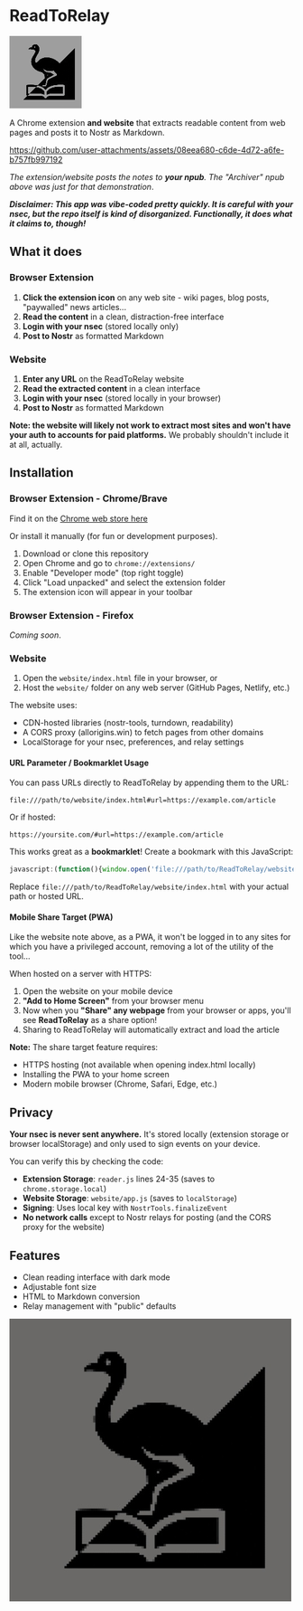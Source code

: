 # ReadToRelay

![icon](icons/icon128-dark.png)

A Chrome extension **and website** that extracts readable content from web pages and posts it to Nostr as Markdown.

https://github.com/user-attachments/assets/08eea680-c6de-4d72-a6fe-b757fb997192

_The extension/website posts the notes to **your npub**. The "Archiver" npub above was just for that demonstration_.

**_Disclaimer: This app was vibe-coded pretty quickly. It is careful with your nsec, but the repo itself is kind of disorganized. Functionally, it does what it claims to, though!_**

## What it does

### Browser Extension
1. **Click the extension icon** on any web site - wiki pages, blog posts, "paywalled" news articles...
2. **Read the content** in a clean, distraction-free interface
3. **Login with your nsec** (stored locally only)
4. **Post to Nostr** as formatted Markdown

### Website
1. **Enter any URL** on the ReadToRelay website
2. **Read the extracted content** in a clean interface
3. **Login with your nsec** (stored locally in your browser)
4. **Post to Nostr** as formatted Markdown

**Note: the website will likely not work to extract most sites and won't have your auth to accounts for paid platforms.** We probably shouldn't include it at all, actually.


## Installation

### Browser Extension - Chrome/Brave

Find it on the [Chrome web store here](https://chromewebstore.google.com/detail/gfncdikmbmefjjbahjhgkodnhepikecj)

Or install it manually (for fun or development purposes).

1. Download or clone this repository
2. Open Chrome and go to `chrome://extensions/`
3. Enable "Developer mode" (top right toggle)
4. Click "Load unpacked" and select the extension folder
5. The extension icon will appear in your toolbar

### Browser Extension - Firefox

_Coming soon_.

### Website

1. Open the `website/index.html` file in your browser, or
2. Host the `website/` folder on any web server (GitHub Pages, Netlify, etc.)

The website uses:
- CDN-hosted libraries (nostr-tools, turndown, readability)
- A CORS proxy (allorigins.win) to fetch pages from other domains
- LocalStorage for your nsec, preferences, and relay settings

#### URL Parameter / Bookmarklet Usage

You can pass URLs directly to ReadToRelay by appending them to the URL:

```
file:///path/to/website/index.html#url=https://example.com/article
```

Or if hosted:
```
https://yoursite.com/#url=https://example.com/article
```

This works great as a **bookmarklet**! Create a bookmark with this JavaScript:

```javascript
javascript:(function(){window.open('file:///path/to/ReadToRelay/website/index.html#url='+encodeURIComponent(window.location.href));})();
```

Replace `file:///path/to/ReadToRelay/website/index.html` with your actual path or hosted URL.

#### Mobile Share Target (PWA)

Like the website note above, as a PWA, it won't be logged in to any sites for which you have a privileged account, removing a lot of the utility of the tool...

When hosted on a server with HTTPS:

1. Open the website on your mobile device
2. **"Add to Home Screen"** from your browser menu
3. Now when you **"Share" any webpage** from your browser or apps, you'll see **ReadToRelay** as a share option!
4. Sharing to ReadToRelay will automatically extract and load the article

**Note:** The share target feature requires:
- HTTPS hosting (not available when opening index.html locally)
- Installing the PWA to your home screen
- Modern mobile browser (Chrome, Safari, Edge, etc.)

## Privacy

**Your nsec is never sent anywhere.** It's stored locally (extension storage or browser localStorage) and only used to sign events on your device.

You can verify this by checking the code:
- **Extension Storage**: `reader.js` lines 24-35 (saves to `chrome.storage.local`)
- **Website Storage**: `website/app.js` (saves to `localStorage`)
- **Signing**: Uses local key with `NostrTools.finalizeEvent`
- **No network calls** except to Nostr relays for posting (and the CORS proxy for the website)

## Features

- Clean reading interface with dark mode
- Adjustable font size
- HTML to Markdown conversion
- Relay management with "public" defaults

![icon](icon-with-bg.jpg)
